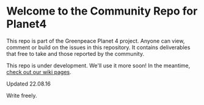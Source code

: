 # Welcome to the Community Repo for Planet4
This repo is part of the Greenpeace Planet 4 project. Anyone can view, comment or build on the issues in this repository. It contains deliverables that free to take and those reported by the community.

This repo is under development. We'll use it more soon! In the meantime, [check out our wiki pages](http://wiki.greenpeace.org/Planet4).

Updated 22.08.16

Write freely.
